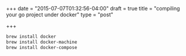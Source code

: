 +++
date = "2015-07-07T01:32:56-04:00"
draft = true
title = "compiling your go project under docker"
type = "post"

+++

```bash
brew install docker
brew install docker-machine
brew install docker-compose
```
